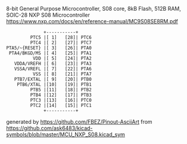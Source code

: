 8-bit General Purpose Microcontroller, S08 core, 8kB Flash, 512B RAM, SOIC-28
NXP S08 Microcontroller
https://www.nxp.com/docs/en/reference-manual/MC9S08SE8RM.pdf


	              +-----------+
	         PTC5 |[ 1]   [28]| PTC6
	         PTC4 |[ 2]   [27]| PTC7
	PTA5/~{RESET} |[ 3]   [26]| PTA0
	 PTA4/BKGD/MS |[ 4]   [25]| PTA1
	          VDD |[ 5]   [24]| PTA2
	   VDDA/VREFH |[ 6]   [23]| PTA3
	   VSSA/VREFL |[ 7]   [22]| PTA6
	          VSS |[ 8]   [21]| PTA7
	   PTB7/EXTAL |[ 9]   [20]| PTB0
	    PTB6/XTAL |[10]   [19]| PTB1
	         PTB5 |[11]   [18]| PTB2
	         PTB4 |[12]   [17]| PTB3
	         PTC3 |[13]   [16]| PTC0
	         PTC2 |[14]   [15]| PTC1
	              +-----------+


generated by https://github.com/FBEZ/Pinout-AsciiArt from https://github.com/ask6483/kicad-symbols/blob/master/MCU_NXP_S08.kicad_sym